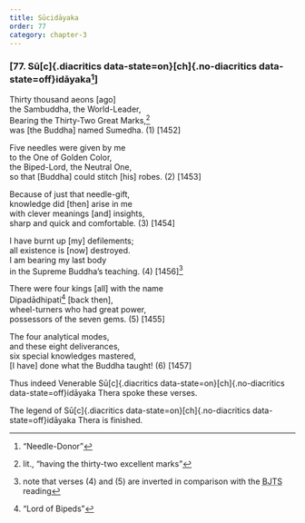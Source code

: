 ```yaml
---
title: Sūcidāyaka
order: 77
category: chapter-3
---
```


### \[77. Sū[c]{.diacritics data-state=on}[ch]{.no-diacritics data-state=off}idāyaka[^1]\]

Thirty thousand aeons \[ago\]  
the Sambuddha, the World-Leader,  
Bearing the Thirty-Two Great Marks,[^2]  
was \[the Buddha\] named Sumedha. (1) \[1452\]

Five needles were given by me  
to the One of Golden Color,  
the Biped-Lord, the Neutral One,  
so that \[Buddha\] could stitch \[his\] robes. (2) \[1453\]

Because of just that needle-gift,  
knowledge did \[then\] arise in me  
with clever meanings \[and\] insights,  
sharp and quick and comfortable. (3) \[1454\]

I have burnt up \[my\] defilements;  
all existence is \[now\] destroyed.  
I am bearing my last body  
in the Supreme Buddha’s teaching. (4) \[1456\][^3]

There were four kings \[all\] with the name  
Dipadādhipati[^4] \[back then\],  
wheel-turners who had great power,  
possessors of the seven gems. (5) \[1455\]

The four analytical modes,  
and these eight deliverances,  
six special knowledges mastered,  
\[I have\] done what the Buddha taught! (6) \[1457\]

Thus indeed Venerable Sū[c]{.diacritics data-state=on}[ch]{.no-diacritics data-state=off}idāyaka Thera spoke these verses.

The legend of Sū[c]{.diacritics data-state=on}[ch]{.no-diacritics data-state=off}idāyaka Thera is finished.

[^1]: “Needle-Donor”

[^2]: lit., “having the thirty-two excellent marks”

[^3]: note that verses (4) and (5) are inverted in comparison with the <abbr title="Buddha Jayanthi Tripitaka Series">BJTS</abbr> reading

[^4]: “Lord of Bipeds”
